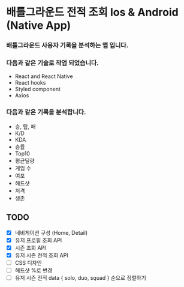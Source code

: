 # 배틀그라운드 전적 조회 Ios & Android (Native App)

### 배틀그라운드 사용자 기록을 분석하는 앱 입니다.

### 다음과 같은 기술로 작업 되었습니다.

* React and React Native
* React hooks
* Styled component
* Axios

### 다음과 같은 기록을 분석합니다.

* 승, 탑, 패
* K/D
* KDA
* 승률
* Top10
* 평균딜량
* 게임 수
* 여포
* 헤드샷
* 저격
* 생존

## TODO
* [x] 네비게이션 구성 (Home, Detail)
* [x] 유저 프로필 조회 API
* [x] 시즌 조회 API
* [x] 유저 시즌 전적 조회 API
* [ ] CSS 디자인
* [ ] 헤드샷 %로 변경
* [ ] 유저 시즌 전적 data { solo, duo, squad } 순으로 정렬하기